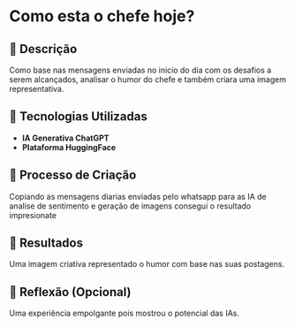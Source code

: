 # Como esta o chefe hoje? 

## 📒 Descrição
Como base nas mensagens enviadas no inicio do dia com os desafios a serem alcançados, analisar o humor do chefe e também criara uma imagem representativa.

## 🤖 Tecnologias Utilizadas
- **IA Generativa ChatGPT**
- **Plataforma HuggingFace**

## 🧐 Processo de Criação
Copiando as mensagens diarias enviadas pelo whatsapp para as IA de analise de sentimento e geração de imagens consegui o resultado impresionate

## 🚀 Resultados
Uma imagem criativa representado o humor com base nas suas postagens.

## 💭 Reflexão (Opcional)
Uma experiência empolgante pois mostrou o potencial das IAs.


